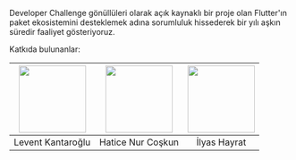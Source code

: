 Developer Challenge gönüllüleri olarak açık kaynaklı bir proje olan Flutter'ın paket ekosistemini desteklemek adına sorumluluk hissederek bir yılı aşkın süredir faaliyet gösteriyoruz.


Katkıda bulunanlar:

<img src="https://user-images.githubusercontent.com/63751824/164580696-b04a59be-51f3-43a3-a1b9-d880c8dc8749.png" width="120" height="120"> | <img src="https://user-images.githubusercontent.com/63751824/164969435-ffbb9753-ca9a-400c-9c6f-d71686f328ce.png" width="120" height="120"> | <img src="https://user-images.githubusercontent.com/63751824/164580141-29577ddc-9ac9-49be-b502-8cb85cbad4fa.png" width="120" height="120">
:---: | :---: | :---:
Levent Kantaroğlu | Hatice Nur Coşkun | İlyas Hayrat 
